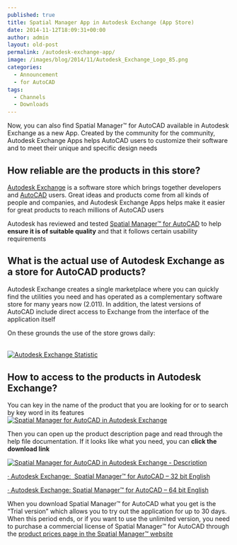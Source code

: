 ```yaml
---
published: true
title: Spatial Manager App in Autodesk Exchange (App Store)
date: 2014-11-12T18:09:31+00:00
author: admin
layout: old-post
permalink: /autodesk-exchange-app/
image: /images/blog/2014/11/Autodesk_Exchange_Logo_85.png
categories:
  - Announcement
  - for AutoCAD
tags:
  - Channels
  - Downloads
---
```

Now, you can also find Spatial Manager™ for AutoCAD available in Autodesk Exchange as a new App. Created by the community for the community, Autodesk Exchange Apps helps AutoCAD users to customize their software and to meet their unique and specific design needs<!--more-->

## <span>How reliable are the products in this store?</span>

<a title="Autodesk Exchange main page" href="https://apps.exchange.autodesk.com/" target="_blank" rel="nofollow">Autodesk Exchange</a> is a software store which brings together developers and <a title="AutoCAD product page" href="http://www.autodesk.com/products/autocad/overview" target="_blank" rel="nofollow">AutoCAD</a> users. Great ideas and products come from all kinds of people and companies, and Autodesk Exchange Apps helps make it easier for great products to reach millions of AutoCAD users

Autodesk has reviewed and tested <a title="Spatial Manager™ for AutoCAD product page" href="http://www.spatialmanager.com/spm-forautocad/" target="_blank" rel="nofollow">Spatial Manager™ for AutoCAD</a> to help **ensure it is of suitable quality** and that it follows certain usability requirements

## <span>What is the</span> <span>actual use</span> of <span>Autodesk</span> <span>Exchange</span> as a store <span>for AutoCAD</span> <span>products</span>?

Autodesk Exchange creates a single marketplace where you can quickly find the utilities you need and has <span>operated as</span> <span>a complementary software store</span> <span>for many years now (2.011)</span>. <span>In addition,</span> <span>the latest versions of</span> <span>AutoCAD</span> <span>include</span> <span>direct access to</span> <span>Exchange from the</span> <span>interface</span> <span>of</span> <span>the application</span> <span>itself</span>

<span><span>On these grounds</span> <span>the use</span> <span>of the store</span> <span>grows daily</span>:<br /> </span>

###### 

<p>
  <a href="/images/blog/2014/11/Autodesk_Exchange_3.png" target="_blank" rel="nofollow"><img src="/images/blog/2014/11/Autodesk_Exchange_3-199x300.png" alt="Autodesk Exchange Statistic" width="199" height="300" srcset="/images/blog/2014/11/Autodesk_Exchange_3-199x300.png 199w, /images/blog/2014/11/Autodesk_Exchange_3.png 474w" sizes="(max-width: 199px) 100vw, 199px" /></a>
</p>

## 

## How to access to the products in Autodesk Exchange?

You can key in the name of the product that you are looking for or to search by key word in its features <a href="/images/blog/2014/11/Autodesk_Exchange_1.png" target="_blank" rel="nofollow"><img src="/images/blog/2014/11/Autodesk_Exchange_1-1024x480.png" alt="Spatial Manager for AutoCAD in Autodesk Exchange" width="625" height="292" srcset="/images/blog/2014/11/Autodesk_Exchange_1-1024x480.png 1024w, /images/blog/2014/11/Autodesk_Exchange_1-300x140.png 300w, /images/blog/2014/11/Autodesk_Exchange_1-624x292.png 624w, /images/blog/2014/11/Autodesk_Exchange_1.png 1280w" sizes="(max-width: 625px) 100vw, 625px" /></a>

Then you can open up the product description page and read through the help file documentation. If it looks like what you need, you can **click the download link**

<a href="/images/blog/2014/11/Autodesk_Exchange_2.png" target="_blank" rel="nofollow"><img src="/images/blog/2014/11/Autodesk_Exchange_2-1024x842.png" alt="Spatial Manager for AutoCAD in Autodesk Exchange - Description" width="625" height="513" srcset="/images/blog/2014/11/Autodesk_Exchange_2-1024x842.png 1024w, /images/blog/2014/11/Autodesk_Exchange_2-300x246.png 300w, /images/blog/2014/11/Autodesk_Exchange_2-624x513.png 624w, /images/blog/2014/11/Autodesk_Exchange_2.png 1269w" sizes="(max-width: 625px) 100vw, 625px" /></a>

<a href="https://apps.exchange.autodesk.com/ACD/en/Detail/Index?id=appstore.exchange.autodesk.com%3aspatialmanagerforautocad_windows32%3aen" target="_blank" rel="nofollow">· Autodesk Exchange:  Spatial Manager™ for AutoCAD &#8211; 32 bit English</a>
  
<a href="https://apps.exchange.autodesk.com/ACD/en/Detail/Index?id=appstore.exchange.autodesk.com%3aspatialmanagerforautocad_windows64%3aen" target="_blank" rel="nofollow">· Autodesk Exchange: Spatial Manager™ for AutoCAD &#8211; 64 bit English</a>

When you download Spatial Manager™ for AutoCAD what you get is the &#8220;Trial version&#8221; which allows you to try out the application for up to 30 days. When this period ends, or if you want to use the unlimited version, you need to purchase a commercial license of Spatial Manager™ for AutoCAD through the <a title="Spatial Manager for AutoCAD product prices page" href="http://www.spatialmanager.com/spm-forautocad-prices/" target="_blank" rel="nofollow">product prices page in the Spatial Manager™ website</a>